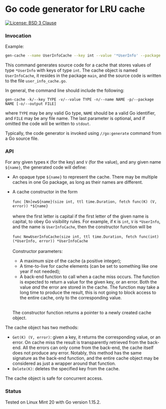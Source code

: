 # Go code generator for LRU cache

[![License: BSD 3 Clause](https://img.shields.io/badge/License-BSD_3--Clause-yellow.svg)](https://opensource.org/licenses/BSD-3-Clause)

### Invocation

Example:
```sh
gen-cache --name UserInfoCache --key int --value '*UserInfo' --package main --output user_info_cache.go
```

This command generates source code for a cache that stores values of type `*UserInfo`
with keys of type `int`. The cache object is named `UserInfoCache`, it resides in the package `main`,
and the source code is written to the file `user_info_cache.go`.

In general, the command line should include the following:
```
gen-cache -k/--key TYPE -v/--value TYPE -n/--name NAME -p/--package NAME [-o/--output FILE]
```
where `TYPE` may be any valid Go type, `NAME` should be a valid Go identifier, and `FILE` may
be any file name. The last parameter is optional, and if omitted the code will be written
to `stdout`.

Typically, the code generator is invoked using `//go:generate` command from a Go source file.

### API

For any given types `K` (for the key) and `V` (for the value), and any given name `${name}`,
the generated code will define:

* An opaque type `${name}` to represent the cache. There may be multiple caches in one Go
package, as long as their names are different.

* A cache constructor in the form <br><br>
`func [Nn]ew${name}(size int, ttl time.Duration, fetch func(K) (V, error)) *${name}`<br><br>
where the first letter is capital if the first letter of the given name is capital,
to obey Go visibility rules. For example, if `K` is `int`, `V` is `*UserInfo`, and the name is
`UserInfoCache`, then the constructor function will be<br><br>
`func NewUserInfoCache(size int, ttl time.Duration, fetch func(int) (*UserInfo, error)) *UserInfoCache`<br><br>
Constructor parameters:
	* A maximum size of the cache (a positive integer);
	* A time-to-live for cache elements (can be set to something like one year if not needed);
	* A back-end function to call when a cache miss occurs. The function is expected to return a value
	for the given key, or an error. Both the value _and_ the error are stored in the cache.
	The function may take a long time to produce the result, this is not going to block access to
	the entire cache, only to the corresponding value.

	<br>The constructor function returns a pointer to a newly created cache object.

The cache object has two methods:
* `Get(K) (V, error)`: given a key, it returns the corresponding value, or an error. On cache miss
the result is transparently retrieved from the back-end. All the errors can only come from the back-end,
the cache itself does not produce any error. Notably, this method has the same signature as the
back-end function, and the entire cache object may be considered as just a wrapper around that function.
* `Delete(K)`: deletes the specified key from the cache.

The cache object is safe for concurrent access.

### Status

Tested on Linux Mint 20 with Go version 1.15.2.
